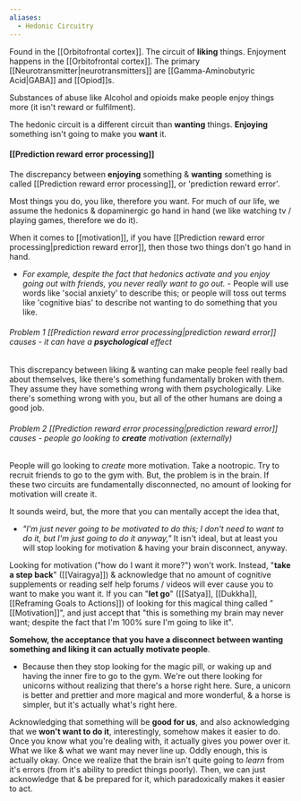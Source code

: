 ```yaml
---
aliases:
  - Hedonic Circuitry
---
```

Found in the [[Orbitofrontal cortex]]. The circuit of **liking** things. Enjoyment happens in the [[Orbitofrontal cortex]]. The primary [[Neurotransmitter|neurotransmitters]] are [[Gamma-Aminobutyric Acid|GABA]] and [[Opiod]]s.

Substances of abuse like Alcohol and opioids make people enjoy things more (it isn't reward or fulfilment).

The hedonic circuit is a different circuit than **wanting** things. **Enjoying** something isn't going to make you **want** it.

#### [[Prediction reward error processing]]
The discrepancy between **enjoying** something & **wanting** something is called [[Prediction reward error processing]], or 'prediction reward error'.

Most things you do, you like, therefore you want. For much of our life, we assume the hedonics & dopaminergic go hand in hand (we like watching tv / playing games, therefore we do it).

When it comes to [[motivation]], if you have [[Prediction reward error processing|prediction reward error]], then those two things don't go hand in hand.
- *For example, despite the fact that hedonics activate and you enjoy going out with friends, you never really want to go out.* - People will use words like 'social anxiety' to describe this; or people will toss out terms like 'cognitive bias' to describe not wanting to do something that you like.

###### Problem 1 [[Prediction reward error processing|prediction reward error]] causes - it can have a **psychological** effect
This discrepancy between liking & wanting can make people feel really bad about themselves, like there's something fundamentally broken with them. They assume they have something wrong with them psychologically. Like there's something wrong with you, but all of the other humans are doing a good job.

###### Problem 2 [[Prediction reward error processing|prediction reward error]] causes - people go looking to ***create*** motivation (externally)
People will go looking to *create* more motivation. Take a nootropic. Try to recruit friends to go to the gym with. But, the problem is in the brain. If these two circuits are fundamentally disconnected, no amount of looking for motivation will create it.

It sounds weird, but, the more that you can mentally accept the idea that,
- *"I'm just never going to be motivated to do this; I don't need to want to do it, but I'm just going to do it anyway,"*
It isn't ideal, but at least you will stop looking for motivation & having your brain disconnect, anyway.

Looking for motivation ("how do I want it more?") won't work. Instead, "**take a step back**" ([[Vairagya]]) & acknowledge that no amount of cognitive supplements or reading self help forums / videos will ever cause you to want to make you want it. If you can "**let go**" ([[Satya]], [[Dukkha]], [[Reframing Goals to Actions]]) of looking for this magical thing called "[[Motivation]]", and just accept that "this is something my brain may never want; despite the fact that I'm 100% sure I'm going to like it".

**Somehow, the acceptance that you have a disconnect between wanting something and liking it can actually motivate people**.
- Because then they stop looking for the magic pill, or waking up and having the inner fire to go to the gym. We're out there looking for unicorns without realizing that there's a horse right here. Sure, a unicorn is better and prettier and more magical and more wonderful, & a horse is simpler, but it's actually what's right here.

Acknowledging that something will be **good for us**, and also acknowledging that we **won't want to do it**, interestingly, somehow makes it easier to do. Once you know what you're dealing with, it actually gives you power over it. What we like & what we want may never line up. Oddly enough, this is actually okay. Once we realize that the brain isn't quite going to *learn* from it's errors (from it's ability to predict things poorly). Then, we can just acknowledge that & be prepared for it, which paradoxically makes it easier to act.